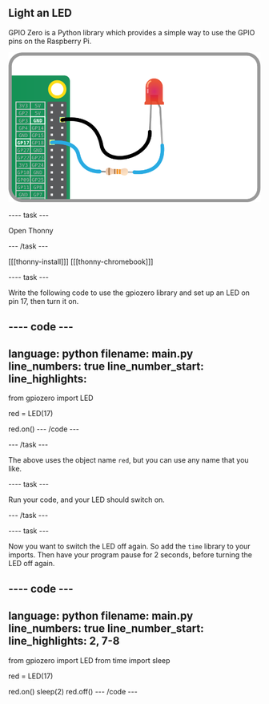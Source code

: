## Light an LED

GPIO Zero is a Python library which provides a simple way to use the GPIO pins on the Raspberry Pi.

![An LED and resistor connected from GPIO 17 to GND on the Raspberry Pi](images/led-gpio17.png)

---- task ---

Open Thonny

--- /task ---

[[[thonny-install]]]
[[[thonny-chromebook]]]

---- task ---

Write the following code to use the gpiozero library and set up an LED on pin 17, then turn it on.

---- code ---
---
language: python
filename: main.py
line_numbers: true
line_number_start: 
line_highlights: 
---
from gpiozero import LED

red = LED(17)

red.on()
--- /code ---

--- /task ---

The above uses the object name `red`, but you can use any name that you like.

---- task ---

Run your code, and your LED should switch on.

--- /task ---

---- task ---

Now you want to switch the LED off again. So add the `time` library to your imports. Then have your program pause for 2 seconds, before turning the LED off again.

---- code ---
---
language: python
filename: main.py
line_numbers: true
line_number_start: 
line_highlights: 2, 7-8
---
from gpiozero import LED
from time import sleep

red = LED(17)

red.on()
sleep(2)
red.off()
--- /code ---


